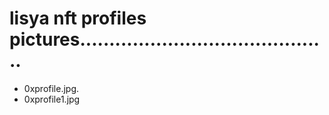 # lisya nft profiles pictures...........................................
- 0xprofile.jpg.
- 0xprofile1.jpg
